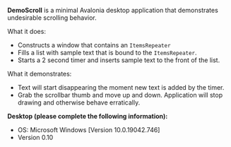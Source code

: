 **DemoScroll** is a minimal Avalonia desktop application that demonstrates undesirable scrolling behavior.

What it does:

- Constructs a window that contains an `ItemsRepeater`
- Fills a list with sample text that is bound to the `ItemsRepeater`.
- Starts a 2 second timer and inserts sample text to the front of the list.

What it demonstrates:

- Text will start disappearing the moment new text is added by the timer.
- Grab the scrollbar thumb and move up and down. Application will stop drawing and otherwise behave erratically.

**Desktop (please complete the following information):**
 - OS: Microsoft Windows [Version 10.0.19042.746]
 - Version 0.10
